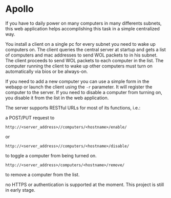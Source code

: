 # Apollo

If you have to daily power on many computers in many differents subnets, this web application helps accomplishing this task in a simple centralized way.

You install a client on a single pc for every subnet you need to wake up computers on. The client queries the central server at startup and gets a list
of computers and mac addresses to send WOL packets to in his subnet. The client proceeds to send WOL packets to each computer in the list.
The computer running the client to wake up other computers must turn on automatically via bios or be always-on.

If you need to add a new computer you can use a simple form in the webapp or launch the client using the `-r` parameter. It will register the computer to the server.
If you need to disable a computer from turning on, you disable it from the list in the web application.

The server supports RESTful URLs for most of its functions, i.e.:

a POST/PUT request to

```
http://<server_address>//computers/<hostname>/enable/
```

or 

```
http://<server_address>//computers/<hostname>/disable/
```

to toggle a computer from being turned on.

```
http://<server_address>/computers/<hostname>/remove/
```

to remove a computer from the list.

no HTTPS or authentication is supported at the moment. This project is still in early stage.
